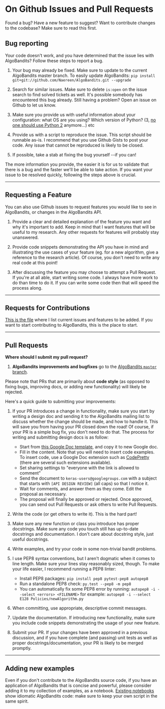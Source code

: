# On Github Issues and Pull Requests

Found a bug? Have a new feature to suggest? Want to contribute changes to the codebase? Make sure to read this first.

## Bug reporting

Your code doesn't work, and you have determined that the issue lies with AlgoBandits? Follow these steps to report a bug.

1. Your bug may already be fixed. Make sure to update to the current AlgoBandits master branch. To easily update AlgoBandits: `pip install git+git://github.com/Naereen/AlgoBandits.git --upgrade`

2. Search for similar issues. Make sure to delete `is:open` on the issue search to find solved tickets as well. It's possible somebody has encountered this bug already. Still having a problem? Open an issue on Github to let us know.

3. Make sure you provide us with useful information about your configuration: what OS are you using? Which version of Python? (3, [no one should use Python 2](https://pythonclock.org/) anymore...) etc

4. Provide us with a script to reproduce the issue. This script should be runnable as-is. I recommend that you use Github Gists to post your code. Any issue that cannot be reproduced is likely to be closed.

5. If possible, take a stab at fixing the bug yourself --if you can!

The more information you provide, the easier it is for us to validate that there is a bug and the faster we'll be able to take action. If you want your issue to be resolved quickly, following the steps above is crucial.

---

## Requesting a Feature

You can also use Github issues to request features you would like to see in AlgoBandits, or changes in the AlgoBandits API.

1. Provide a clear and detailed explanation of the feature you want and why it's important to add. Keep in mind that I want features that will be useful to my research. Any other requests for features will probably stay unanswered.

2. Provide code snippets demonstrating the API you have in mind and illustrating the use cases of your feature (eg. for a new algorithm, give a reference to the research article). Of course, you don't need to write any real code at this point!

3. After discussing the feature you may choose to attempt a Pull Request. If you're at all able, start writing some code. I always have more work to do than time to do it. If you can write some code then that will speed the process along.


---

## Requests for Contributions

[This is the file](https://github.com/Naereen/AlgoBandits/tree/master/TODO.md) where I list current issues and features to be added. If you want to start contributing to AlgoBandits, this is the place to start.

---

## Pull Requests

**Where should I submit my pull request?**

1. **AlgoBandits improvements and bugfixes** go to the [AlgoBandits `master` branch](https://github.com/Naereen/AlgoBandits/tree/master).

Please note that PRs that are primarily about **code style** (as opposed to fixing bugs, improving docs, or adding new functionality) will likely be rejected.

Here's a quick guide to submitting your improvements:

1. If your PR introduces a change in functionality, make sure you start by writing a design doc and sending it to the AlgoBandits mailing list to discuss whether the change should be made, and how to handle it. This will save you from having your PR closed down the road! Of course, if your PR is a simple bug fix, you don't need to do that. The process for writing and submitting design docs is as follow:
    - Start from [this Google Doc template](https://docs.google.com/document/d/1ZXNfce77LDW9tFAj6U5ctaJmI5mT7CQXOFMEAZo-mAA/edit#), and copy it to new Google doc.
    - Fill in the content. Note that you will need to insert code examples. To insert code, use a Google Doc extension such as [CodePretty](https://chrome.google.com/webstore/detail/code-pretty/igjbncgfgnfpbnifnnlcmjfbnidkndnh?hl=en) (there are several such extensions available).
    - Set sharing settings to "everyone with the link is allowed to comment"
    - Send the document to `keras-users@googlegroups.com` with a subject that starts with `[API DESIGN REVIEW]` (all caps) so that I notice it.
    - Wait for comments, and answer them as they come. Edit the proposal as necessary.
    - The proposal will finally be approved or rejected. Once approved, you can send out Pull Requests or ask others to write Pull Requests.


2. Write the code (or get others to write it). This is the hard part!

3. Make sure any new function or class you introduce has proper docstrings. Make sure any code you touch still has up-to-date docstrings and documentation. I don't care about docstring style, just useful docstrings.

4. Write examples, and try your code in some non-trivial bandit problems.

5. I use PEP8 syntax conventions, but I aren't dogmatic when it comes to line length. Make sure your lines stay reasonably sized, though. To make your life easier, I recommend running a PEP8 linter:
    - Install PEP8 packages: `pip install pep8 pytest-pep8 autopep8`
    - Run a standalone PEP8 check: `py.test --pep8 -m pep8`
    - You can automatically fix some PEP8 error by running: `autopep8 -i --select <errors> <FILENAME>` for example: `autopep8 -i --select E128 Policies/newAlgorithm.py`

6. When committing, use appropriate, descriptive commit messages.

7. Update the documentation. If introducing new functionality, make sure you include code snippets demonstrating the usage of your new feature.

8. Submit your PR. If your changes have been approved in a previous discussion, and if you have complete (and passing) unit tests as well as proper docstrings/documentation, your PR is likely to be merged promptly.

---

## Adding new examples

Even if you don't contribute to the AlgoBandits source code, if you have an application of AlgoBandits that is concise and powerful, please consider adding it to my collection of examples, as a notebook.
[Existing notebooks](https://github.com/Naereen/AlgoBandits/tree/master/notebooks) show idiomatic AlgoBandits code: make sure to keep your own script in the same spirit.
